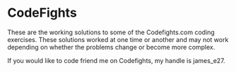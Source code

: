 # CodeFights
These are the working solutions to some of the Codefights.com coding exercises. These solutions worked at one time or another and may not work depending on whether the problems change or become more complex. 

If you would like to code friend me on Codefights, my handle is james_e27. 
